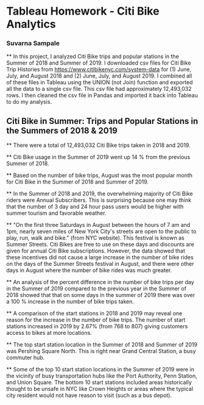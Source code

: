 # Tableau Homework - Citi Bike Analytics

###  Suvarna Sampale

** In this project, I analyzed Citi Bike trips and popular stations in the Summer of 2018 and Summer of 2019.  I downloaded csv files for Citi Bike Trip Histories from https://www.citibikenyc.com/system-data for (1) June, July, and August 2018 and (2) June, July, and August 2019.  I combined all of these files in Tableau using the UNION (not Join) function and exported all the data to a single csv file.  This csv file had approximately 12,493,032 rows.  I then cleaned the csv file in Pandas and imported it back into Tableau to do my analysis.

##  Citi Bike in Summer: Trips and Popular Stations in the Summers of 2018 & 2019

** There were a total of 12,493,032 Citi Bike trips taken in 2018 and 2019.

** Citi Bike usage in the Summer of 2019 went up 14 % from the previous Summer of 2018.

** Based on the number of bike trips, August was the most popular month for Citi Bike in the Summer of 2018 and Summer of 2019.

** In the Summer of 2018 and 2019, the overwhelming majority of Citi Bike riders were Annual Subscribers.  This is surprising because one  may think that the number of 3 day and 24 hour pass users would be higher with summer tourism and favorable weather.

** "On the first three Saturdays in August between the hours of 7 am and 1pm, nearly seven miles of New York City's streets are open to the public to play, run, walk and bike." (from NYC website).  This festival is known as Summer Streets.  Citi Bikes are free to use on these days and discounts are given for annual Citi Bike subscriptions.  However, the data showed that these incentives did not cause a large increase in the number of bike rides on the days of the Summer Streets festival in August, and there were other days in August where the number of bike rides was much greater.

** An analysis of the  percent difference in the number of bike trips per day in the Summer of 2019 compared to the previous year in the Summer of 2018 showed that that on some days in the summer of 2019 there was over a 100 % increase in the number of bike trips taken.

** A comparison of the start stations in 2018 and 2019 may reveal one reason for the increase in the number of bike trips.  The number of start stations increased in 2019 by 2.67% (from 768 to 807) giving customers access to bikes at more locations. 

** The top start station location in the Summer of 2018 and Summer of 2019 was Pershing Square North.  This is right near Grand Central Station, a busy commuter hub.

** Some of the top 10 start station locations in the Summer of 2019 were in the vicinity of busy transportation hubs like the Port Authority, Penn Station, and Union Square.  The bottom 10 start stations included areas historically thought to be unsafe in NYC like Crown Heights or areas where the typical city resident would not have reason to visit (such as a bus depot).




